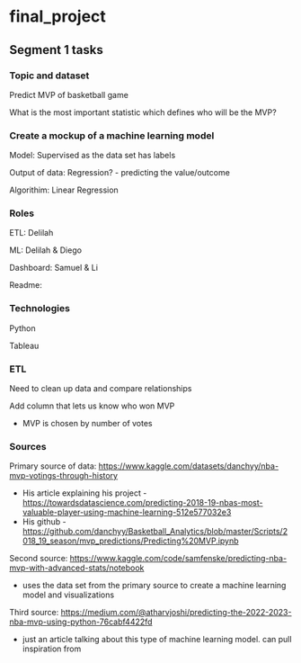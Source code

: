 # final_project

## Segment 1 tasks

### Topic and dataset
Predict MVP of basketball game

What is the most important statistic which defines who will be the MVP?

### Create a mockup of a machine learning model

Model:
Supervised as the data set has labels

Output of data:
Regression? - predicting the value/outcome

Algorithim:
Linear Regression

### Roles

ETL: Delilah 

ML: Delilah & Diego

Dashboard: Samuel & Li

Readme: 

### Technologies
Python

Tableau


### ETL
Need to clean up data and compare relationships

Add column that lets us know who won MVP

- MVP is chosen by number of votes

### Sources
Primary source of data: https://www.kaggle.com/datasets/danchyy/nba-mvp-votings-through-history
- His article explaining his project - https://towardsdatascience.com/predicting-2018-19-nbas-most-valuable-player-using-machine-learning-512e577032e3
- His github - https://github.com/danchyy/Basketball_Analytics/blob/master/Scripts/2018_19_season/mvp_predictions/Predicting%20MVP.ipynb

Second source: https://www.kaggle.com/code/samfenske/predicting-nba-mvp-with-advanced-stats/notebook
- uses the data set from the primary source to create a machine learning model and visualizations

Third source: https://medium.com/@atharvjoshi/predicting-the-2022-2023-nba-mvp-using-python-76cabf4422fd
- just an article talking about this type of machine learning model. can pull inspiration from